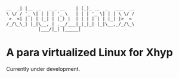     __  _| |__  _   _ _ __    | (_)_ __  _   ___  __
    \ \/ / '_ \| | | | '_ \   | | | '_ \| | | \ \/ /
     >  <| | | | |_| | |_) |  | | | | | | |_| |>  < 
    /_/\_\_| |_|\__, | .__/___|_|_|_| |_|\__,_/_/\_\
                |___/|_| |_____|         


# A para virtualized Linux for Xhyp

Currently under development.
